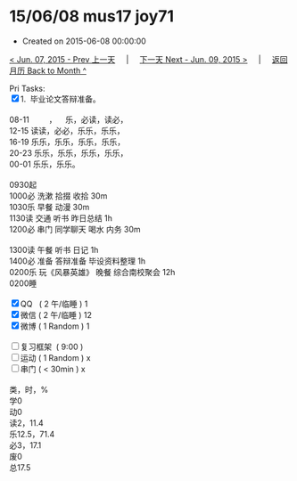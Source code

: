 # 15/06/08 mus17 joy71

- Created on 2015-06-08 00:00:00

[< Jun. 07, 2015 - Prev 上一天](_archived/lifelogs/2015/06/d07.md) &nbsp; &nbsp; | &nbsp; &nbsp; [下一天 Next - Jun. 09, 2015 >](_archived/lifelogs/2015/06/d09.md) &nbsp; &nbsp; |  &nbsp; &nbsp; [返回月历 Back to Month ^](_archived/lifelogs/2015/06/index.md)
<br/><div>Pri Tasks:<br clear="none"/><input type="checkbox" checked="true" />1. <span> 毕业论文答辩准备。</span></div><div><div><br clear="none"/></div>08-11         ，    乐，必读，读必，<br clear="none"/>12-15 读读，必必，乐乐，乐乐，</div><div>16-19 乐乐，乐乐，乐乐，乐乐，<br clear="none"/>20-23 乐乐，乐乐，乐乐，乐乐，</div><div>00-01 乐乐，乐乐。<br/><div><br clear="none"/></div>0930起<br clear="none"/>1000必 洗漱 拾掇 收拾 30m</div><div>1030乐 早餐 动漫 30m</div><div>1130读 交通 听书 昨日总结 1h</div><div>1200必 串门 同学聊天 喝水 内务 30m</div><div><div><br clear="none"/></div>1300读 午餐 听书 日记 1h</div><div>1400必 准备 答辩准备 毕设资料整理 1h</div><div>0200乐 玩《风暴英雄》 晚餐 综合南校聚会 12h</div><div>0200睡</div><div><br clear="none"/></div><div><input type="checkbox" checked="true" />QQ   ( 2 午/临睡 ) 1<br clear="none"/><input type="checkbox" checked="true" />微信 ( 2 午/临睡 ) 12</div><div><input type="checkbox" checked="true" />微博 ( 1 Random ) 1</div><div><br clear="none"/></div><div><input type="checkbox" />复习框架  ( 9:00 ) <br clear="none"/></div><div><input type="checkbox" />运动 ( 1 Random ) x</div><div><input type="checkbox" />串门 ( < 30min ) x</div><div><div><br clear="none"/></div>类，时，%<br clear="none"/>学0<br clear="none"/>动0<br clear="none"/>读2，11.4<br clear="none"/>乐12.5，71.4<br clear="none"/>必3，17.1<br clear="none"/>废0<br clear="none"/>总17.5</div>
